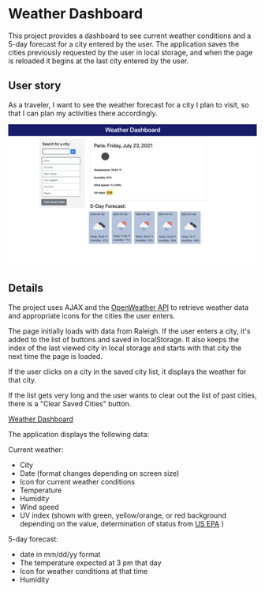 # Weather Dashboard

This project provides a dashboard to see current weather conditions and a 5-day forecast for a city entered by the user.   The application saves
the cities previously requested by the user in local storage, and when 
the page is reloaded it begins at the last city entered by the user.  

## User story 

As a traveler, I want to see the weather forecast for a city I plan to visit, so that I can plan my activities there accordingly.   

![weather dashboard](./assets/WeatherDashboard.png)

## Details 

The project uses AJAX and the [OpenWeather API](https://openweathermap.org/api) to retrieve weather data and appropriate icons for the cities the user enters. 

The page initially loads with data from Raleigh.  If the user enters a city, it's added to the list of buttons and saved in localStorage.  It also keeps the index of the last viewed city in local storage and starts with that city the 
next time the page is loaded.   

If the user clicks on a city in the saved city list, it displays the weather for that city.  

If the list gets very long and the user wants to clear out the list of
past cities, there is a "Clear Saved Cities" button.  

[Weather Dashboard](https://geleasure.github.io/WeatherDashboard/)

The application displays the following data:  

Current weather: 
  * City
  * Date (format changes depending on screen size)
  * Icon for current weather conditions 
  * Temperature
  * Humidity
  * Wind speed 
  * UV index (shown with green, yellow/orange, or red background depending on the value, determination of status from [US EPA](https://www.epa.gov/sunsafety/uv-index-scale-0) )

5-day forecast: 
  * date in mm/dd/yy format 
  * The temperature expected at 3 pm that day
  * Icon for weather conditions at that time 
  * Humidity 
